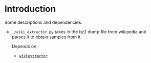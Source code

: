 # Introduction

Some descriptions and dependencies:

- `./wiki_extractor.py` takes in the bz2 dump file from wikipedia and parses it to obtain samples from it.

  Depends on:

  - [`wikiextractor`](https://github.com/attardi/wikiextractor)
